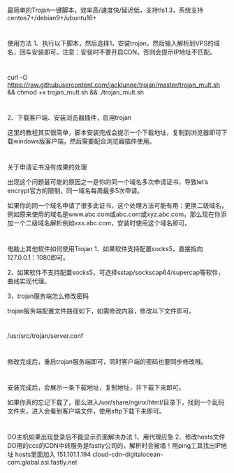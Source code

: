# 
最简单的Trojan一键脚本，效率高/速度快/延迟低，支持tls1.3，系统支持centos7+/debian9+/ubuntu16+
#
使用方法
1、执行以下脚本，然后选择1，安装trojan，然后输入解析到VPS的域名，回车安装即可。注意：安装时不要开启CDN，否则会提示IP地址不匹配。
#
curl -O https://raw.githubusercontent.com/jacklunee/trojan/master/trojan_mult.sh && chmod +x trojan_mult.sh && ./trojan_mult.sh
#
2、下载客户端、安装浏览器插件，启用trojan

这里的教程其实很简单，脚本安装完成会提示一个下载地址，复制到浏览器即可下载windows版客户端，然后需要配合浏览器插件使用。

#
关于申请证书没有成果的处理

出现这个问题最可能的原因之一是你的同一个域名多次申请证书，导致let’s encrypt官方的限制，同一域名每周最多5次申请。


如果你的同一个域名申请了很多此证书，这个处理方法可能有用：更换二级域名，例如原来使用的域名是www.abc.com或abc.com或xyz.abc.com，那么现在你添加一个二级域名解析例如xxx.abc.com，安装时使用这个域名即可。
#
电脑上其他软件如何使用Trojan
1、如果软件支持配置socks5，直接指向127.0.0.1：1080即可。

2、如果软件不支持配置socks5，可选择sstap/sockscap64/supercap等软件，曲线实现代理。

3、trojan服务端怎么修改密码

trojan服务端配置文件路径如下，如需修改内容，修改以下文件即可。
#
/usr/src/trojan/server.conf
#
修改完成后，重启trojan服务端即可，同时客户端的密码也要同步修改哦。
#
安装完成后，会展示一条下载地址，复制地址，并下载下来即可。

如果你真的忘记下载了，那么进入/usr/share/nginx/html/目录下，找到一个乱码文件夹，进入会看到客户端文件，使用sftp下载下来即可。
#
DO主机如果出现登录后不能显示页面解决办法
1、用代理应急
2、修改hosts文件
DO用的ccs的CDN中转服务是fastly公司的，解析时会被墙！用ping工具找出IP地址
hosts里面加入 151.101.1.194  cloud-cdn-digitalocean-com.global.ssl.fastly.net
